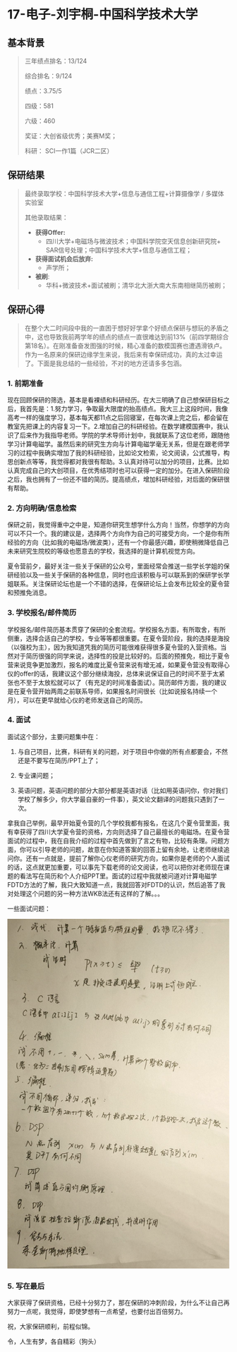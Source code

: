 # 17-电子-刘宇桐-中国科学技术大学    

## 基本背景

> 三年绩点排名：13/124
>
> 综合排名：9/124
>
> 绩点：3.75/5
>
> 四级：581
>
> 六级：460
>
> 奖证：大创省级优秀；美赛M奖； 
>
> 科研： SCI一作1篇（JCR二区）

## 保研结果

> 最终录取学校：中国科学技术大学+信息与通信工程+计算摄像学 / 多媒体实验室
>
> 其他录取结果：
>
> * **获得Offer:**
>   * 四川大学+电磁场与微波技术；中国科学院空天信息创新研究院+ SAR信号处理；中国科学技术大学+信息与通信工程；
> * **获得面试机会后放弃:**
>   * 声学所；
> * **被刷**:
>   * 华科+微波技术+面试被刷；清华北大浙大南大东南相继简历被刷；

## 保研心得
> 在整个大二时间段中我的一直困于想好好学拿个好绩点保研与想玩的矛盾之中，这也导致我前两学年的绩点的绩点一直很难达到前13%（前四学期综合第18名）。在刚准备奋发图强的时候，精心准备的数模国赛也遭遇滑铁卢。作为一名原来的保研边缘学生来说，我后来有幸保研成功，真的太过幸运了。下面是我总结的一些经验，不对的地方还请多多包涵。

### 1. 前期准备
现在回顾保研的筛选，基本是看裸绩和科研经历。在大三明确了自己想保研目标之后，我首先是：1.努力学习，争取最大限度的抬高绩点。我大三上这段时间，我像高考一样的强度学习，基本每天都11点之后回寝室，在每次课上完之后，都会留在教室先把课上的内容复习一下。2.增加自己的科研经验。在数学建模国赛中，我认识了后来作为我指导老师。学院的学术导师计划中，我就联系了这位老师，跟随他学习计算电磁学。虽然后来的研究生方向与计算电磁学毫无关系，但是在跟老师学习的过程中我确实增加了我的科研经验，比如论文检索，论文阅读，公式推导，构思创新点等等，我觉得都对我很有帮助。3.认真对待可以加分的项目，比赛。比如认真完成自己的大创项目，在优秀结项时也可以获得一定的加分。在进入保研阶段之后，我也拥有了一份还不错的简历。提高绩点，增加科研经验，对后面的保研很有帮助。

### 2. 方向明确/信息检索

保研之前，我觉得重中之中是，知道你研究生想学什么方向！当然，你想学的方向可以不只一个。我的建议是，选择两个方向作为自己的可接受方向，一个是你有所经验的方向（比如我的电磁场/微波类），还有一个你最感兴趣，即使稍微降低自己未来研究生院校的等级也愿意去的学校，我选择的是计算机视觉方向。

夏令营前夕，最好关注一些关于保研的公众号，里面经常会推送一些学长学姐的保研经验以及一些关于保研的各种信息，同时也应该积极与可以联系到的保研学长学姐联系。关注保研论坛也是一个不错的选择，在保研论坛上会发布比较全的夏令营和预推免消息。

### 3. 学校报名/邮件简历

学校报名/邮件简历基本贯穿了保研的全套流程。学校报名方面，有所取舍，有所侧重，选择合适自己的学校，专业等等都很重要。在夏令营阶段，我的选择是海投（以强校为主），因为我知道凭我的简历可能很难获得很多夏令营的入营资格。当然对于简历很强的同学来说，选择性的投是比较好的。后面的预推免，相比于夏令营来说竞争更加激烈，报名的难度比夏令营来说有增无减，如果夏令营没有取得心仪的offer的话，我建议这个部分继续海投，总体来说保证自己的时间不至于太紧张也不至于太放松就可以了（有充足的时间准备面试）。简历邮件方面，我的建议是在夏令营开始两周之前联系导师，如果报名时间很长（比如说报名持续一个月），可以在更早就给心仪的老师发送自己的简历。

### 4. 面试

面试这个部分，主要问题集中在：

1) 与自己项目，比赛，科研有关的问题，对于项目中你做的所有点都要会，不然还是不要写在简历/PPT上了；

2) 专业课问题；

3) 英语问题，英语问题的部分大部分都是英语对话（比如用英语问你，你对我们学校了解多少，你大学最自豪的一件事），英文论文翻译的问题我只遇到了一次。

拿我自己举例，最早开始夏令营的几个学校我都有报名，在这几个夏令营里面，我有幸获得了四川大学夏令营的资格，方向则选择了自己最擅长的电磁场。在夏令营面试的过程中，我在自我介绍的过程中首先做到了言之有物，比较有条理。问题方面，你可以引导老师的问题，故意在你知道答案的回答上留有余地，让老师继续追问你。还有一点就是，提前了解你心仪老师的研究方向，如果你是老师的个人面试的话，这点就更加重要，可以事先下载老师的论文阅读，也可以把你对老师现在课题的看法写在简历和个人介绍PPT里。面试的过程中我就被问道对计算电磁学FDTD方法的了解，我只大致知道一点，我就回答对FDTD的认识，然后追答了我对处理这个问题的另一种方法WKB法还有这样的了解。。。

一些面试问题：

![菜](_media/面试题.PNG)

### 5. 写在最后

大家获得了保研资格，已经十分努力了，那在保研的冲刺阶段，为什么不让自己再努力一点呢，我觉得，即使梦想有一点希望，也要付出百倍努力。

祝，大家保研顺利，前程似锦。

令，人生有梦，各自精彩（狗头）